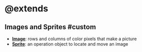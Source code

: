 # @extends

## Images and Sprites #custom

* **[Image](/types/image)**: rows and columns of color pixels that make a picture
* **[Sprite](/types/sprite)**: an operation object to locate and move an image